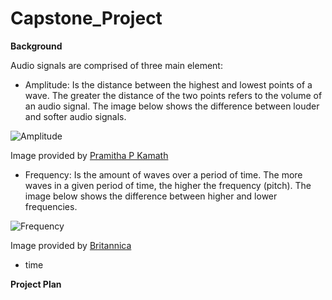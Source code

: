 # Capstone_Project


**Background** 

Audio signals are comprised of three main element:
- Amplitude: Is the distance between the highest and lowest points of a wave. The greater the distance of the two points refers to the volume of an audio signal. The image below shows the difference between louder and softer audio signals. 

![Amplitude](https://qph.cf2.quoracdn.net/main-qimg-3bc3e189310f65661d8af5277a3b9872-pjlq) 

Image provided by [Pramitha P Kamath](https://www.quora.com/profile/Pramitha-P-Kamath)


- Frequency: Is the amount of waves over a period of time. The more waves in a given period of time, the higher the frequency (pitch). The image below shows the difference between higher and lower frequencies. 

![Frequency](194283-004-37696A2F.jpg.webp)

Image provided by [Britannica](https://kids.britannica.com/students/assembly/view/223513)


- time




**Project Plan**

